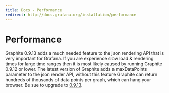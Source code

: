 ```yaml
---
title: Docs - Performance
redirect: http://docs.grafana.org/installation/performance
---
```


# Performance

Graphite 0.9.13 adds a much needed feature to the json rendering API that is very important for Grafana. If you are experience slow
load & rendering times for large time ranges then it is most likely caused by running Graphite 0.9.12 or lower. The latest version
of Graphite adds a maxDataPoints parameter to the json render API, without this feature Graphite can return hundreds of thousands of data points per graph, which
can hang your browser. Be sue to upgrade to [0.9.13](http://graphite.readthedocs.org/en/latest/releases/0_9_13.html).


